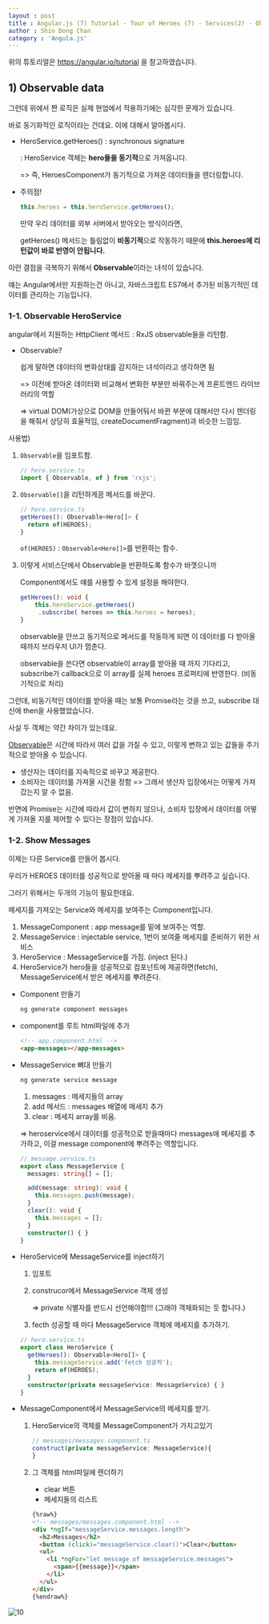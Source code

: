 ```yaml
---
layout : post
title : Angular.js (7) Tutorial - Tour of Heroes (7) - Services(2) - Observable
author : Shin Dong Chan
category : 'Angula.js'
---
```


위의 튜토리얼은 https://angular.io/tutorial 을 참고하였습니다.

## 1) Observable data

그런데 위에서 짠 로직은 실제 현업에서 적용하기에는 심각한 문제가 있습니다.

바로 동기화적인 로직이라는 건데요. 이에 대해서 알아봅시다.

- HeroService.getHeroes() : synchronous signature

  : HeroService 객체는 **hero들을 동기적**으로 가져옵니다.

  => 즉, HeroesComponent가 동기적으로 가져온 데이터들을 렌더링합니다. 

- 주의점!

  ```typescript
  this.heroes = this.heroService.getHeroes();
  ```
  만약 우리 데이터를 외부 서버에서 받아오는 방식이라면,
  
  getHeroes() 메서드는 틀림없이 **비동기적**으로 작동하기 때문에 **this.heroes에 리턴값이 바로 반영이 안됩니다.** 


이런 결점을 극복하기 위해서 **Observable**이라는 녀석이 있습니다.

얘는 Angular에서만 지원하는건 아니고, 자바스크립트 ES7에서 추가된 비동기적인 데이터를 관리하는 기능입니다.

### 1-1. Observable HeroService

angular에서 지원하는 HttpClient 메서드 :  RxJS observable들을 리턴함.

- Observable?

  쉽게 말하면 데이터의 변화상태를 감지하는 녀석이라고 생각하면 됨

  => 이전에 받아온 데이터와 비교해서 변화한 부분만 바꿔주는게 프론트엔드 라이브러리의 역할

  => virtual DOM(가상으로 DOM을 만들어둬서 바뀐 부분에 대해서만 다시 렌더링을 해줘서 상당히 효율적임, createDocumentFragment)과 비슷한 느낌임.

사용법)

1. `Observable`을 임포트함.

   ```typescript
   // hero.service.ts
   import { Observable, of } from 'rxjs';
   ```

2. `Observable[]`을 리턴하게끔 메서드를 바꾼다.

   ```typescript
   // hero.service.ts
   getHeroes(): Observable<Hero[]> {
     return of(HEROES);
   }
   ```

   `of(HEROES)` : `Observable<Hero[]>`를 반환하는 함수.

3. 이렇게 서비스단에서 Observable을 반환하도록 함수가 바꼇으니까

   Component에서도 얘를 사용할 수 있게 설정을 해야한다.

   ```typescript
   getHeroes(): void {
       this.heroService.getHeroes()
       	.subscribe( heroes => this.heroes = heroes);
   }
   ```

   observable을 안쓰고 동기적으로 메서드를 작동하게 되면 이 데이터를 다 받아올때까지 브라우저 UI가 멈춘다.

   observable을 쓴다면 observable이 array를 받아올 때 까지 기다리고, subscribe가 callback으로 이 array를 실제 heroes 프로퍼티에 반영한다. (비동기적으로 처리)


그런데, 비동기적인 데이터를 받아올 때는 보통 Promise라는 것을 쓰고, subscribe 대신에 then을 사용했었습니다.

사실 두 객체는 약간 차이가 있는데요. 

[Observable](<https://feel5ny.github.io/2018/03/25/angular_observable/>)은 시간에 따라서 여러 값을 가질 수 있고, 이렇게 변하고 있는 값들을 주기적으로 받아올 수 있습니다.

- 생산자는 데이터를 지속적으로 바꾸고 제공한다.
- 소비자는 데이터를 가져올 시간을 정함 => 그래서 생산자 입장에서는 어떻게 가져갔는지 알 수 없음.

반면에 Promise는 시간에 따라서 값이 변하지 않으나, 소비자 입장에서 데이터를 어떻게 가져올 지를 제어할 수 있다는 장점이 있습니다.

### 1-2. Show Messages

이제는 다른 Service를 만들어 봅시다.

우리가 HEROES 데이터를 성공적으로 받아올 때 마다 메세지를 뿌려주고 싶습니다.

그러기 위해서는 두개의 기능이 필요한데요.

메세지를 가져오는 Service와 메세지를 보여주는 Component입니다.

1. MessageComponent : app message를 밑에 보여주는 역할.
2. MessageService : injectable service, 1번이 보여줄 메세지를 준비하기 위한 서비스 
3. HeroService : MessageService를 가짐. (inject 된다.)
4. HeroService가 hero들을 성공적으로 컴포넌트에 제공하면(fetch), MessageService에서 받은 메세지를 뿌려준다.

- Component 만들기

  ```bash
  ng generate component messages
  ```

- component를 루트 html파일에 추가

  ```html
  <!-- app.component.html -->
  <app-messages></app-messages>
  ```

- MessageService 뼈대 만들기

  ```bash
  ng generate service message
  ```

  1. messages : 메세지들의 array
  2. add 메서드 : messages 배열에 메세지 추가
  3. clear : 메세지 array를 비움.

  => heroservice에서 데이터를 성공적으로 받을때마다 messages에 메세지를 추가하고, 이걸 message component에 뿌려주는 역할입니다.

  ```typescript
  // message.service.ts
  export class MessageService {
    messages: string[] = [];
  
    add(message: string): void {
      this.messages.push(message);
    }
    clear(): void {
      this.messages = [];
    }
    constructor() { }
  }
  ```

- HeroService에 MessageService를 inject하기

  1. 임포트

  2. construcor에서 MessageService 객체 생성

     => private 식별자를 반드시 선언해야함!!! (그래야 객체화되는 듯 합니다.)

  3. fecth 성공할 때 마다 MessageService 객체에 메세지를 추가하기.

  ```typescript
  // hero.service.ts
  export class HeroService {
    getHeroes(): Observable<Hero[]> {
      this.messageService.add('fetch 성공적');
      return of(HEROES);
    }
    constructor(private messageService: MessageService) { }
  }
  ```

- MessageComponent에서 MessageService의 메세지를 받기.

  1. HeroService의 객체를 MessageComponent가 가지고있기

     ```typescript
     // messages/messages.component.ts
     construct(private messageService: MessageService){
     }
     ```

  2. 그 객체를 html파일에 렌더하기

     - clear 버튼
     - 메세지들의 리스트

     ```html
     {%raw%}
     <!-- messages/messages.component.html -->
     <div *ngIf="messageService.messages.length">
       <h2>Messages</h2>
       <button (click)="messageService.clear()">Clear</button>
       <ul>
         <li *ngFor="let message of messageService.messages">
           <span>{{message}}</span>
         </li>
       </ul>
     </div>
     {%endraw%}
     ```

![10](https://user-images.githubusercontent.com/37765338/57979856-f146b180-7a5d-11e9-9a17-cb15c893dd83.png)

